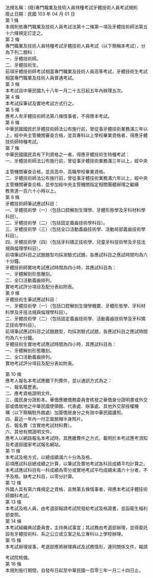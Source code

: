 法規名稱：(廢)專門職業及技術人員特種考試牙體技術人員考試規則  
廢止日期：民國 103 年 04 月 01 日  
第 1 條  
本規則依專門職業及技術人員考試法第十二條第一項及牙體技術師法第五  
十六條規定訂定之。  
第 2 條  
專門職業及技術人員特種考試牙體技術人員考試（以下簡稱本考試），分  
為下列二類科：  
一、牙體技術師。  
二、牙體技術生。  
前項牙體技術師考試相當專門職業及技術人員高等考試，牙體技術生考試  
相當專門職業及技術人員普通考試。  
第 3 條  
本考試自中華民國九十八年一月二十五日起五年內辦理五次。  
第 4 條  
本考試採筆試及實地考試方式行之。  
第 5 條  
應考人有牙體技術師法第八條情事者，不得應本考試。  
第 6 條  
中華民國國民於牙體技術師法公布施行前，曾從事牙體技術業務滿三年以  
上，經中央主管機關審查合格，並具專科以上學校畢業資格者，得應牙體  
技術師特種考試。  
第 7 條  
中華民國國民具有下列資格之一者，得應牙體技術生特種考試：  
一、牙體技術師法公布施行前，曾從事牙體技術業務滿三年以上，經中央  


主管機關審查合格，並具高中、高職學校畢業資格。  
二、牙體技術師法公布施行前，曾從事牙體技術業務滿六年以上，經中央  
主管機關審查合格，並參加經中央主管機關指定相關團體辦理之繼續  
教育達一百六十小時以上。  
第 8 條  
牙體技術師筆試應試科目：  
一、牙體技術學（一）（包括口腔解剖生理學、牙體形態學及牙科材料學  
科目）。  
二、牙體技術學（二）（包括固定義齒技術學科目）。  
三、牙體技術學（三）（包括全口活動義齒技術學、活動局部義齒技術學  
科目）。  
四、牙體技術學（四）（包括牙科矯正技術學、兒童牙科技術學及牙技法  
規與倫理學科目）。  
前項筆試科目之試題題型均採測驗式試題，各應試科目之應試時間均為六  
十分鐘。  
牙體技術師實地考試應試時間為四小時，其應試科目為：  
一、牙體解剖形態雕刻。  
二、全口活動義齒排列。  
實地考試評分項目及配分表如附表。  
第 9 條  
牙體技術生筆試應試科目：  
一、牙體技術學（一）（包括口腔解剖生理學概要、牙體形態學、牙科材  
料學及牙技法規與倫理學科目）。  
二、牙體技術學（二）（包括固定義齒技術學、活動義齒技術學及牙科矯  
正技術學科目）。  
前項筆試應試科目之試題題型，均採測驗式試題，各應試科目之應試時間  
均為六十分鐘。  
牙體技術生實地考試應試時間為四小時，其應試科目為：  
一、牙體解剖形態雕刻。  
二、全口活動義齒排列。  
實地考試評分項目及配分表如附表。  


第 10 條  
應考人報名本考試應繳下列費件，並以通訊方式為之：  
一、報名履歷表。  
二、應考資格證明文件。  
三、國民身分證影本。華僑應繳僑務委員會核發之華僑身分證明書或外交  
部或僑居地之中華民國使領館、代表處、辦事處、其他外交部授權機  
構（以下簡稱駐外館處）加簽僑居身分之有效中華民國護照。  
四、最近一年內一吋正面脫帽半身照片。  
五、報名費（含實地考試材料費）。  
六、其他有關證明文件。  
應考人以網路報名本考試時，其應繳費件之方式，載明於本考試應考須知  
及考選部國家考試報名網站。  
第 11 條  
本考試及格方式，以總成績滿六十分為及格。  
前項應試科目總成績之計算，以筆試及實地考試各科目成績平均計算之。  
本考試應試科目有一科成績為零分或實地考試平均成績未滿六十分者，不  
予及格。缺考之科目，以零分計算。  
第 12 條  
外國人具有第六條規定之資格，且無第五條情事者，得應本考試牙體技術  
師類科考試。  
第 13 條  
本考試及格人員，由考選部報請考試院發給考試及格證書，並函衛生福利  
部查照。  
第 14 條  
本考試組織典試委員會，主持典試事宜；其試務由考選部辦理，並得委託  
設有牙體技術科、系之公立或立案之私立專科以上學校辦理。  
第 15 條  
本考試辦理竣事，考選部應將辦理典試及試務情形，連同關係文件，報請  


考試院核備。  
第 16 條  
本規則施行期間，自發布日起至中華民國一百零三年一月二十四日止。  


